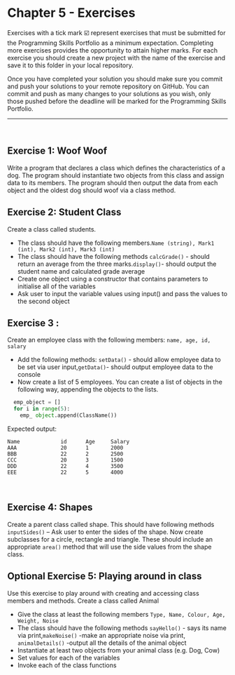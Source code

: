 # Chapter 5 - Exercises
Exercises with a tick mark ☑️ represent exercises that must be submitted for the Programming Skills Portfolio as a minimum expectation. Completing more exercises provides the opportunity to attain higher marks. For each exercise you should create a new project with the name of the exercise and save it to this folder in your local repository.

Once you have completed your solution you should make sure you commit and push your solutions to your remote repository on GitHub. You can commit and push as many changes to your solutions as you wish, only those pushed before the deadline will be marked for the Programming Skills Portfolio.

---
&nbsp;
&nbsp;
## Exercise 1: Woof Woof 
 
Write a program that declares a class which defines the characteristics of a dog. The program should instantiate two objects from this class and assign data to its members.
The program should then output the data from each object and the oldest dog should woof via a class method.
&nbsp;
&nbsp;
## Exercise 2: Student Class
Create a class called students.
- The class should have the following members.```Name (string), Mark1 (int), Mark2 (int), Mark3 (int) ``` 
- The class should have the following methods
```calcGrade()``` - should return an average from the three marks.```display()```- should output the student name and calculated grade average
- Create one object using a constructor that contains parameters to initialise all of the variables
- Ask user to input the variable values using input() and pass the values to the second object
&nbsp;
&nbsp;
## Exercise 3 :
Create an employee class with the following members:
 ```name, age, id, salary```
- Add the following methods:
```setData()``` - should allow employee data to be set via user input,```getData()```- should output employee data to the console
- Now create a list of 5 employees. You can create a list of objects in the following way, appending the objects to the lists.
``` python
  emp_object = []
  for i in range(5):
    emp_ object.append(ClassName())
```
Expected output:
```
Name             id      Age     Salary
AAA              20      1       2000
BBB              22      2       2500
CCC              20      3       1500
DDD              22      4       3500
EEE              22      5       4000
```
&nbsp;
&nbsp;
## Exercise 4: Shapes
Create a parent class called shape. This should have following methods
```inputSides()``` – Ask user to enter the sides of the shape. Now create subclasses for a circle, rectangle and triangle. These should include an appropriate ```area()``` method that will use the side values from the shape class.
&nbsp;
&nbsp;
## Optional Exercise 5: Playing around in class
Use this exercise to play around with creating and accessing class members and methods. Create a class called Animal
- Give the class at least the following members  ```Type, Name, Colour, Age, Weight, Noise```
- The class should have the following methods
```sayHello()``` - says its name via print,```makeNoise()``` -make an appropriate noise via print, ```animalDetails()``` -output all the details of the animal object
- Instantiate at least two objects from your animal class (e.g. Dog, Cow)
- Set values for each of the variables
- Invoke each of the class functions

